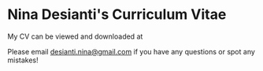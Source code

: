 # Nina Desianti's Curriculum Vitae
My CV can be viewed and downloaded at 

Please email desianti.nina@gmail.com if you have any questions or spot any mistakes!

